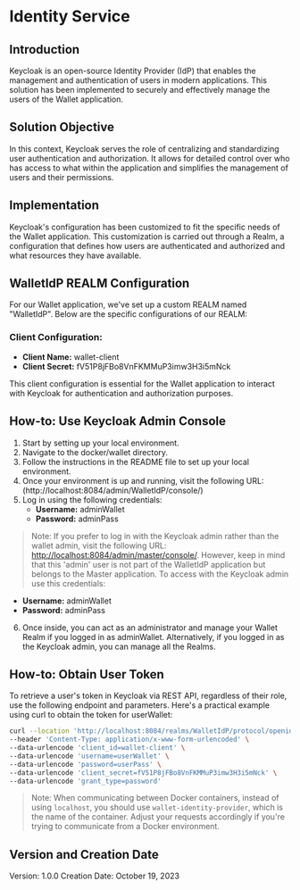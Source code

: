 # Identity Service

## Introduction
Keycloak is an open-source Identity Provider (IdP) that enables the management and authentication of users in modern applications. This solution has been implemented to securely and effectively manage the users of the Wallet application.

## Solution Objective
In this context, Keycloak serves the role of centralizing and standardizing user authentication and authorization. It allows for detailed control over who has access to what within the application and simplifies the management of users and their permissions.

## Implementation
Keycloak's configuration has been customized to fit the specific needs of the Wallet application. This customization is carried out through a Realm, a configuration that defines how users are authenticated and authorized and what resources they have available.

## WalletIdP REALM Configuration
For our Wallet application, we've set up a custom REALM named "WalletIdP". Below are the specific configurations of our REALM:

### Client Configuration:
- **Client Name:** wallet-client   
- **Client Secret:** fV51P8jFBo8VnFKMMuP3imw3H3i5mNck

This client configuration is essential for the Wallet application to interact with Keycloak for authentication and authorization purposes.

## How-to: Use Keycloak Admin Console

1. Start by setting up your local environment.
2. Navigate to the docker/wallet directory.
3. Follow the instructions in the README file to set up your local environment.
4. Once your environment is up and running, visit the following URL: (http://localhost:8084/admin/WalletIdP/console/)
5. Log in using the following credentials:
    - **Username:** adminWallet
    - **Password:** adminPass 

> Note: If you prefer to log in with the Keycloak admin rather than the wallet admin, visit the following URL: [http://localhost:8084/admin/master/console/](http://localhost:8084/admin/master/console/). However, keep in mind that this 'admin' user is not part of the WalletIdP application but belongs to the Master application. To access with the Keycloak admin use this credentials:
   - **Username:** adminWallet
   - **Password:** adminPass 

6. Once inside, you can act as an administrator and manage your Wallet Realm if you logged in as adminWallet. Alternatively, if you logged in as the Keycloak admin, you can manage all the Realms.
## How-to: Obtain User Token

To retrieve a user's token in Keycloak via REST API, regardless of their role, use the following endpoint and parameters. Here's a practical example using curl to obtain the token for userWallet:

```sh
curl --location 'http://localhost:8084/realms/WalletIdP/protocol/openid-connect/token' \
--header 'Content-Type: application/x-www-form-urlencoded' \
--data-urlencode 'client_id=wallet-client' \
--data-urlencode 'username=userWallet' \
--data-urlencode 'password=userPass' \
--data-urlencode 'client_secret=fV51P8jFBo8VnFKMMuP3imw3H3i5mNck' \
--data-urlencode 'grant_type=password'
```
> Note: When communicating between Docker containers, instead of using `localhost`, you should use `wallet-identity-provider`, which is the name of the container. Adjust your requests accordingly if you're trying to communicate from a Docker environment.

## Version and Creation Date
Version: 1.0.0
Creation Date: October 19, 2023

